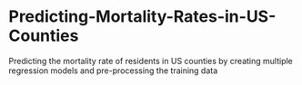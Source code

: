 # Predicting-Mortality-Rates-in-US-Counties
Predicting the mortality rate of residents in US counties by creating multiple regression models and pre-processing the training data
